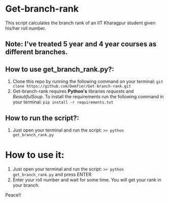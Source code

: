 # Get-branch-rank

This script calculates the branch rank of an IIT Kharagpur student given his/her roll number.

## Note: I've treated 5 year and 4 year courses as different branches.

## How to use get_branch_rank.py?:

1. Clone this repo by running the following command on your terminal: ``git clone https://github.com/Demfier/Get-branch-rank.git``
2. Get-branch-rank requires **Python's** libraries *requests* and *BeautifulSoup*.
   To install the requirements run the following command in your terminal: ``pip install -r requirements.txt``

## How to run the script?:

1. Just open your terminal and run the script:
``>> python get_branch_rank.py
``

# How to use it:
1. Just open your terminal and run the script:
``>> python get_branch_rank.py``
and press ENTER
2. Enter your roll number and wait for some time. You will get your rank in your branch.

Peace!!
